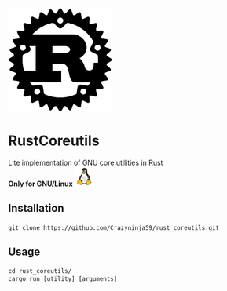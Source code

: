 ![rust](/theme/Rust_programming_language_black_logo.svg)
# RustCoreutils #
Lite implementation of GNU core utilities in Rust   
**Only for GNU/Linux**
![gnu/linux](/theme/linux-svgrepo-com.svg)
## Installation ##
`git clone https://github.com/Crazyninja59/rust_coreutils.git`
## Usage ##
```
cd rust_coreutils/
cargo run [utility] [arguments]
```

